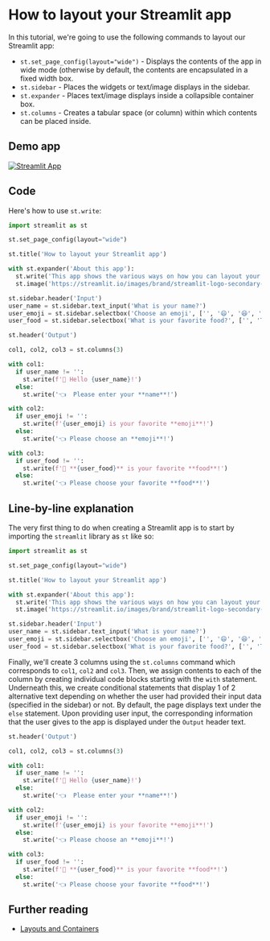 # How to layout your Streamlit app

In this tutorial, we're going to use the following commands to layout our Streamlit app:
- `st.set_page_config(layout="wide")` - Displays the contents of the app in wide mode (otherwise by default, the contents are encapsulated in a fixed width box.
- `st.sidebar` - Places the widgets or text/image displays in the sidebar.
- `st.expander` - Places text/image displays inside a collapsible container box.
- `st.columns` - Creates a tabular space (or column) within which contents can be placed inside.

## Demo app

[![Streamlit App](https://static.streamlit.io/badges/streamlit_badge_black_white.svg)](https://share.streamlit.io/dataprofessor/streamlit-layout/)

## Code
Here's how to use `st.write`:
```python
import streamlit as st

st.set_page_config(layout="wide")

st.title('How to layout your Streamlit app')

with st.expander('About this app'):
  st.write('This app shows the various ways on how you can layout your Streamlit app.')
  st.image('https://streamlit.io/images/brand/streamlit-logo-secondary-colormark-darktext.png', width=250)

st.sidebar.header('Input')
user_name = st.sidebar.text_input('What is your name?')
user_emoji = st.sidebar.selectbox('Choose an emoji', ['', '😄', '😆', '😊', '😍', '😴', '😕', '😱'])
user_food = st.sidebar.selectbox('What is your favorite food?', ['', 'Tom Yum Kung', 'Burrito', 'Lasagna', 'Hamburger', 'Pizza'])

st.header('Output')

col1, col2, col3 = st.columns(3)

with col1:
  if user_name != '':
    st.write(f'👋 Hello {user_name}!')
  else:
    st.write('👈  Please enter your **name**!')

with col2:
  if user_emoji != '':
    st.write(f'{user_emoji} is your favorite **emoji**!')
  else:
    st.write('👈 Please choose an **emoji**!')

with col3:
  if user_food != '':
    st.write(f'🍴 **{user_food}** is your favorite **food**!')
  else:
    st.write('👈 Please choose your favorite **food**!')
```

## Line-by-line explanation
The very first thing to do when creating a Streamlit app is to start by importing the `streamlit` library as `st` like so:
```python
import streamlit as st
```


```python
st.set_page_config(layout="wide")
```


```python
st.title('How to layout your Streamlit app')
```


```python
with st.expander('About this app'):
  st.write('This app shows the various ways on how you can layout your Streamlit app.')
  st.image('https://streamlit.io/images/brand/streamlit-logo-secondary-colormark-darktext.png', width=250)
```


```python
st.sidebar.header('Input')
user_name = st.sidebar.text_input('What is your name?')
user_emoji = st.sidebar.selectbox('Choose an emoji', ['', '😄', '😆', '😊', '😍', '😴', '😕', '😱'])
user_food = st.sidebar.selectbox('What is your favorite food?', ['', 'Tom Yum Kung', 'Burrito', 'Lasagna', 'Hamburger', 'Pizza'])
```

Finally, we'll create 3 columns using the `st.columns` command which corresponds to `col1`, `col2` and `col3`. Then, we assign contents to each of the column by creating individual code blocks starting with the `with` statement. Underneath this, we create conditional statements that display 1 of 2 alternative text depending on whether the user had provided their input data (specified in the sidebar) or not. By default, the page displays text under the `else` statement. Upon providing user input, the corresponding information that the user gives to the app is displayed under the `Output` header text.
```python
st.header('Output')

col1, col2, col3 = st.columns(3)

with col1:
  if user_name != '':
    st.write(f'👋 Hello {user_name}!')
  else:
    st.write('👈  Please enter your **name**!')

with col2:
  if user_emoji != '':
    st.write(f'{user_emoji} is your favorite **emoji**!')
  else:
    st.write('👈 Please choose an **emoji**!')

with col3:
  if user_food != '':
    st.write(f'🍴 **{user_food}** is your favorite **food**!')
  else:
    st.write('👈 Please choose your favorite **food**!')
```

## Further reading
- [Layouts and Containers](https://docs.streamlit.io/library/api-reference/layout)
